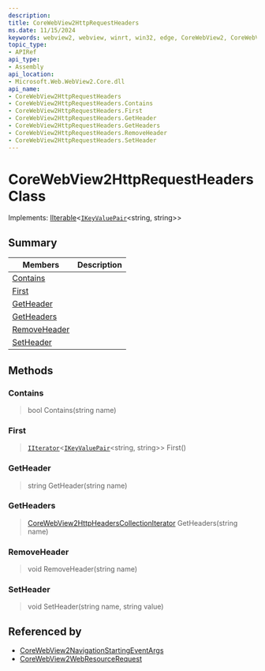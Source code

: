 ```yaml
---
description: 
title: CoreWebView2HttpRequestHeaders
ms.date: 11/15/2024
keywords: webview2, webview, winrt, win32, edge, CoreWebView2, CoreWebView2Controller, browser control, edge html, CoreWebView2HttpRequestHeaders
topic_type:
- APIRef
api_type:
- Assembly
api_location:
- Microsoft.Web.WebView2.Core.dll
api_name:
- CoreWebView2HttpRequestHeaders
- CoreWebView2HttpRequestHeaders.Contains
- CoreWebView2HttpRequestHeaders.First
- CoreWebView2HttpRequestHeaders.GetHeader
- CoreWebView2HttpRequestHeaders.GetHeaders
- CoreWebView2HttpRequestHeaders.RemoveHeader
- CoreWebView2HttpRequestHeaders.SetHeader
---
```


# CoreWebView2HttpRequestHeaders Class

Implements: [IIterable](/uwp/api/Windows.Foundation.Collections.IIterable-1)&lt;[`IKeyValuePair`](/uwp/api/Windows.Foundation.Collections.IKeyValuePair-2)&lt;string, string&gt;&gt;

## Summary

Members|Description
--|--
[Contains](#contains) | 
[First](#first) | 
[GetHeader](#getheader) | 
[GetHeaders](#getheaders) | 
[RemoveHeader](#removeheader) | 
[SetHeader](#setheader) | 



## Methods

### Contains

> bool Contains(string name)



### First

> [`IIterator`](/uwp/api/Windows.Foundation.Collections.IIterator-1)&lt;[`IKeyValuePair`](/uwp/api/Windows.Foundation.Collections.IKeyValuePair-2)&lt;string, string&gt;&gt; First()



### GetHeader

> string GetHeader(string name)



### GetHeaders

> [CoreWebView2HttpHeadersCollectionIterator](corewebview2httpheaderscollectioniterator.md) GetHeaders(string name)



### RemoveHeader

> void RemoveHeader(string name)



### SetHeader

> void SetHeader(string name, string value)






## Referenced by

- [CoreWebView2NavigationStartingEventArgs](corewebview2navigationstartingeventargs.md)
- [CoreWebView2WebResourceRequest](corewebview2webresourcerequest.md)
